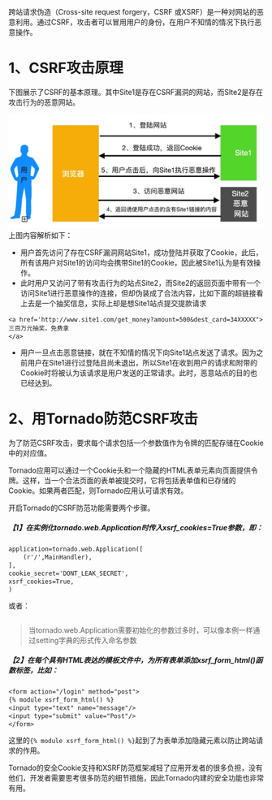 跨站请求伪造（Cross-site request forgery，CSRF 或XSRF）是一种对网站的恶意利用。通过CSRF，攻击者可以冒用用户的身份，在用户不知情的情况下执行恶意操作。

# 1、CSRF攻击原理

下图展示了CSRF的基本原理。其中Site1是存在CSRF漏洞的网站，而SIte2是存在攻击行为的恶意网站。

![](/assets/Jietu20181008-221918.jpg)上图内容解析如下：

* 用户首先访问了存在CSRF漏洞网站Site1，成功登陆并获取了Cookie，此后，所有该用户对Site1的访问均会携带Site1的Cookie，因此被Site1认为是有效操作。
* 此时用户又访问了带有攻击行为的站点Site2，而Site2的返回页面中带有一个访问Site1进行恶意操作的连接，但却伪装成了合法内容，比如下面的超链接看上去是一个抽奖信息，实际上却是想Site1站点提交提款请求

```
<a href='http://www.site1.com/get_money?amount=500&dest_card=34XXXXX">
三百万元抽奖，免费拿
</a>
```

* 用户一旦点击恶意链接，就在不知情的情况下向Site1站点发送了请求。因为之前用户在Site1进行过登陆且尚未退出，所以Site1在收到用户的请求和附带的Cookie时将被认为该请求是用户发送的正常请求。此时，恶意站点的目的也已经达到。

# 2、用Tornado防范CSRF攻击

为了防范CSRF攻击，要求每个请求包括一个参数值作为令牌的匹配存储在Cookie中的对应值。

Tornado应用可以通过一个Cookie头和一个隐藏的HTML表单元素向页面提供令牌。这样，当一个合法页面的表单被提交时，它将包括表单值和已存储的Cookie。如果两者匹配，则Tornado应用认可请求有效。

开启Tornado的CSRF防范功能需要两个步骤。

##### 【1】在实例化tornado.web.Application时传入xsrf\_cookies=True参数，即：

```
application=tornado.web.Application([
    (r'/',MainHandler),
],
cookie_secret='DONT_LEAK_SECRET',
xsrf_cookies=True,
)
```

或者：

```

```

> 当tornado.web.Application需要初始化的参数过多时，可以像本例一样通过setting字典的形式传入命名参数

##### 【2】在每个具有HTML表达的模板文件中，为所有表单添加xsrf\_form\_html\(\)函数标签，比如：

```
<form action="/login" method="post">
{% module xsrf_form_html() %}
<input type="text" name="message"/>
<input type="submit" value="Post"/>
</form>
```

这里的`{% module xsrf_form_html() %}`起到了为表单添加隐藏元素以防止跨站请求的作用。

Tornado的安全Cookie支持和XSRF防范框架减轻了应用开发者的很多负担，没有他们，开发者需要思考很多防范的细节措施，因此Tornado内建的安全功能也非常有用。

